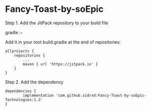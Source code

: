 # Fancy-Toast-by-soEpic

Step 1. Add the JitPack repository to your build file

gradle :-

Add it in your root build.gradle at the end of repositories:

	allprojects {
		repositories {
			...
			maven { url 'https://jitpack.io' }
		}
	}
  
Step 2. Add the dependency

	dependencies {
	        implementation 'com.github.sidrxd:Fancy-Toast-by-soEpic-Technologies:1.2'
	}
